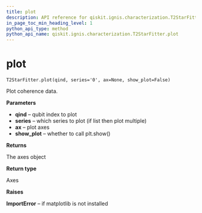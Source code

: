 ```yaml
---
title: plot
description: API reference for qiskit.ignis.characterization.T2StarFitter.plot
in_page_toc_min_heading_level: 1
python_api_type: method
python_api_name: qiskit.ignis.characterization.T2StarFitter.plot
---
```


# plot

<span id="qiskit.ignis.characterization.T2StarFitter.plot" />

`T2StarFitter.plot(qind, series='0', ax=None, show_plot=False)`

Plot coherence data.

**Parameters**

*   **qind** – qubit index to plot
*   **series** – which series to plot (if list then plot multiple)
*   **ax** – plot axes
*   **show\_plot** – whether to call plt.show()

**Returns**

The axes object

**Return type**

Axes

**Raises**

**ImportError** – if matplotlib is not installed

